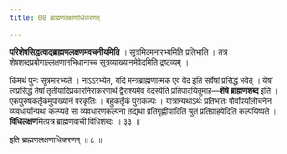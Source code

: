 ```yaml
---
title: 08 ब्राह्मणलक्षणाधिकरणम्

---
```


**परिशेषसिद्धत्वाद्ब्राह्मणलक्षणमवचनीयमिति** । सूत्रमिदमनारभ्यमिति प्रतिभाति । तत्र शेषशब्दप्रयोगाल्लक्षणानभिधानाच्च सूत्रव्याख्यानमेवेदमिति द्रष्टव्यम् ।

किमर्थं पुनः सूत्रमारभ्यते । नाऽऽरभ्येत, यदि मन्त्रब्राह्मणात्मक एव वेद इति सर्वेषां प्रसिद्धं भवेत् । येषां त्वप्रसिद्धं तेषां तृतीयादिप्रकारनिराकरणार्थं द्वैराश्यमेव वेदस्येति प्रतिपादयितुमाह—**शेषे ब्राह्मणशब्द** इति । एकपुरुषकर्तृकमुपाख्यानं परकृतिः । बहुकर्तृकं पुराकल्पः । यात्रान्यथाऽर्थः प्रतिभातः पौर्वापर्यालोचनेन व्यवधार्यान्यथा कल्प्यते सा व्यवधारणकल्पना तद्यथा प्रतिगृह्णीयादिति श्रुतं प्रतिग्राहयेदिति कल्पयिष्यते । **विधिलक्षण**मित्यत्र ब्राह्मणवाची विधिशब्दः ॥ ३३ ॥

इति ब्राह्मणलक्षणाधिकरणम् ॥ ८ ॥

